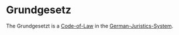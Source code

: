 # Grundgesetz

The Grundgesetzt is a [Code-of-Law](404.md) in the [German-Juristics-System](680000.md).
